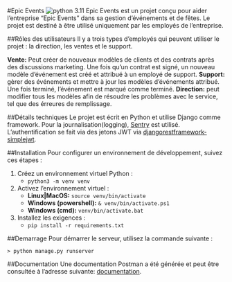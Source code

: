 #Epic Events
![python 3.11](https://img.shields.io/badge/python-v3.11-blue)
Epic Events est un projet conçu pour aider l’entreprise “Epic Events” dans sa gestion d’événements et de fêtes. Le projet est destiné à être utilisé uniquement par les employés de l’entreprise.

##Rôles des utilisateurs
Il y a trois types d’employés qui peuvent utiliser le projet : la direction, les ventes et le support.

**Vente:** Peut créer de nouveaux modèles de clients et des contrats après des discussions marketing. Une fois qu’un contrat est signé, un nouveau modèle d’événement est créé et attribué à un employé de support.
**Support:** gèrer  des événements et mettre à jour les modèles d’événements attribué. Une fois terminé, l’événement est marqué comme terminé.
**Direction:** peut modifier tous les modèles afin de résoudre les problèmes avec le service, tel que des érreures de remplissage.

##Détails techniques
Le projet est écrit en Python et utilise Django comme framework.
Pour la journalisation(logging), [Sentry](https://sentry.io/) est utilisé.
L’authentification se fait via des jetons JWT via [djangorestframework-simplejwt](https://django-rest-framework-simplejwt.readthedocs.io/en/latest/).

##Installation
Pour configurer un environnement de développement, suivez ces étapes :

1. Créez un environnement virtuel Python :
    - `python3 -m venv venv`
2. Activez l’environnement virtuel :
    - **Linux|MacOS:** `source venv/bin/activate`
    - **Windows (powershell):** `& venv/bin/activate.ps1`
    - **Windows (cmd):** `venv/bin/activate.bat`
3. Installez les exigences :
    - `pip install -r requirements.txt`

##Demarrage
Pour démarrer le serveur, utilisez la commande suivante :
```shell
> python manage.py runserver
```

##Documentation
Une documentation Postman a été générée et peut être consultée à l’adresse suivante: [documentation](https://documenter.getpostman.com/view/26149355/2s93Y2ShSG).
